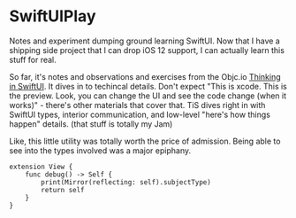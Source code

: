 # SwiftUIPlay

Notes and experiment dumping ground learning SwiftUI.  Now that I have
a shipping side project that I can drop iOS 12 support, I can actually
learn this stuff for real.

So far, it's notes and observations and exercises from the Objc.io
[Thinking in SwiftUI](https://www.objc.io/books/thinking-in-swiftui/).
It dives in to techincal details. Don't expect "This is xcode. This
is the preview. Look, you can change the UI and see the code change (when
it works)" - there's other materials that cover that.  TiS dives right in with
SwiftUI types, interior communication, and low-level "here's how things
happen" details.  (that stuff is totally my Jam)

Like, this little utility was totally worth the price of
admission. Being able to see into the types involved was a major
epiphany.

```
extension View {
    func debug() -> Self {
        print(Mirror(reflecting: self).subjectType)
        return self
    }
}
```

